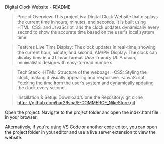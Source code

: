 Digital Clock Website - README

>Project Overview:
This project is a Digital Clock Website that displays the current time in hours, minutes, and seconds. It is built using HTML, CSS, and JavaScript, and the clock updates dynamically every second to show the accurate time based on the user's local system time.

>Features
Live Time Display: The clock updates in real-time, showing the current hour, minute, and second.
AM/PM Display: The clock can display time in a 24-hour format.
User-friendly UI: A clean, minimalistic design with easy-to-read numbers.

>Tech Stack
-HTML: Structure of the webpage.
-CSS: Styling the clock, making it visually appealing and responsive.
-JavaScript: Fetching the time from the user's system and dynamically updating the clock every second.

>Installation & Setup:
Download/Clone the Repository:
git clone https://github.com/har26sha/E-COMMERCE_NikeStore.git

Open the project: Navigate to the project folder and open the index.html file in your browser.

Alternatively, if you're using VS Code or another code editor, you can open the project folder in your editor and use a live server extension to view the website.
